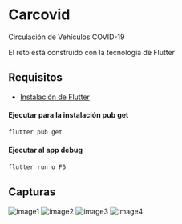 # Carcovid

Circulación de Vehículos COVID-19

El reto está construido con la tecnología de Flutter


## Requisitos

- [Instalación de Flutter](https://flutter.dev/docs/get-started/install)

#### Ejecutar para la instalación pub get

```sh
flutter pub get
```
#### Ejecutar al app debug

```sh
flutter run o F5
```

## Capturas
![image1][image1]
![image2][image2]
![image3][image3]
![image4][image4]

[image1]:https://github.com/korbold/CardCovid/blob/master/assets/screenshot/1.jpg
[image2]:https://github.com/korbold/CardCovid/blob/master/assets/screenshot/2.jpg
[image3]:https://github.com/korbold/CardCovid/blob/master/assets/screenshot/3.jpg
[image4]:https://github.com/korbold/CardCovid/blob/master/assets/screenshot/4.jpg
